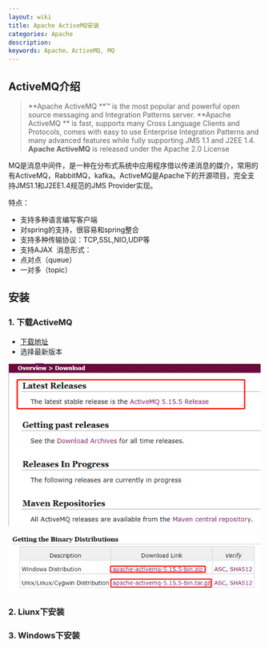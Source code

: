 ```yaml
---
layout: wiki
title: Apache ActiveMQ安装
categories: Apache
description: 
keywords: Apache，ActiveMQ, MQ
---
```


## ActiveMQ介绍
> **Apache ActiveMQ **™ is the most popular and powerful open source messaging and Integration Patterns server.
> **Apache ActiveMQ ** is fast, supports many Cross Language Clients and Protocols, comes with easy to use Enterprise Integration Patterns and many advanced features while fully supporting JMS 1.1 and J2EE 1.4.
> **Apache ActiveMQ** is released under the Apache 2.0 License

MQ是消息中间件，是一种在分布式系统中应用程序借以传递消息的媒介，常用的有ActiveMQ，RabbitMQ，kafka。ActiveMQ是Apache下的开源项目，完全支持JMS1.1和J2EE1.4规范的JMS Provider实现。 

特点：  

- 支持多种语言编写客户端  
- 对spring的支持，很容易和spring整合  
- 支持多种传输协议：TCP,SSL,NIO,UDP等  
- 支持AJAX  消息形式：  
- 点对点（queue） 
- 一对多（topic）  



## 安装

### 1. 下载ActiveMQ

- [下载地址](http://activemq.apache.org/download.html)
- 选择最新版本

![1536559525598](/images/wiki/apache/ActiveMQ/downloadPage1.png)

![1536559666634](/images/wiki/apache/ActiveMQ/downloadPage2.png)

### 2. Liunx下安装







### 3. Windows下安装




